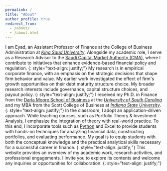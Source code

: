 ```yaml
---
permalink: /
title: "About"
author_profile: true
redirect_from: 
  - /about/
  - /about.html
---
```


I am Eyad, an Assistant Professor of Finance at the College of Business Administration at [*King Saud University*](https://ksu.edu.sa/en/). Alongside my academic role, I serve as a Research Advisor to the [Saudi Capital Market Authority (CMA)](https://cma.org.sa/en/Pages/default.aspx), where I contribute to initiatives that enhance evidence-based financial policy and regulation.
{: style="text-align: justify;"}
My research is in empirical corporate finance, with an emphasis on the strategic decisions that shape firm behavior and value. My earlier work investigated the effect of firm's growth opportunities on their debt maturity structure choice. My broader research interests include governance, capital structure choices, and payout policy.
{: style="text-align: justify;"}
I received my Ph.D. in Finance from the [Darla Moore School of Business](https://sc.edu/study/colleges_schools/moore/index.php) at the [*University of South Carolina*](https://sc.edu) and my MBA from the Scott College of Business at [*Indiana State University*](https://www.indstate.edu/business/).
{: style="text-align: justify;"}
In the classroom, I adopt an application-driven approach. While teaching courses, such as Portfolio Theory & Investment Analysis, I emphasize the integration of theory with real-world practice. To this end, I incorporate tools such as [Python](https://www.python.org/) and Excel to provide students with hands-on techniques for analyzing financial data, constructing portfolios, and evaluating performance. My goal is to equip students with both the conceptual knowledge and the practical analytical skills necessary for a successful career in finance.
{: style="text-align: justify;"}
This website provides an overview of my academic work, research activities, and professional engagements. I invite you to explore its contents and welcome any inquiries or opportunities for collaboration.
{: style="text-align: justify;"}
